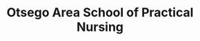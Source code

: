 ---
layout: repo
title: "Otsego Area School of Practical Nursing"
id: 21660
permalink: repos/21660/
---
